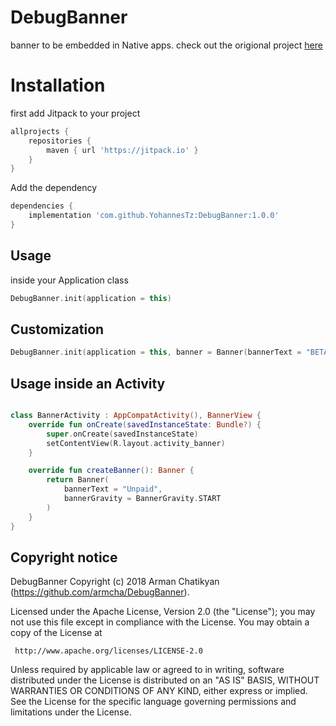 # DebugBanner
banner to be embedded in Native apps. check out the origional project [here](https://github.com/armcha/DebugBanner?utm_source=android-arsenal.com&utm_medium=referral&utm_campaign=7090)

# Installation
first add Jitpack to your project
```groovy
allprojects {
    repositories {
        maven { url 'https://jitpack.io' }
    }
}
```

Add the dependency

```groovy
dependencies {
    implementation 'com.github.YohannesTz:DebugBanner:1.0.0'
}
```

## Usage
inside your Application class

```kotlin
DebugBanner.init(application = this)
```

## Customization

```kotlin
DebugBanner.init(application = this, banner = Banner(bannerText = "BETA"))
```

## Usage inside an Activity

```kotlin

class BannerActivity : AppCompatActivity(), BannerView {
    override fun onCreate(savedInstanceState: Bundle?) {
        super.onCreate(savedInstanceState)
        setContentView(R.layout.activity_banner)
    }

    override fun createBanner(): Banner {
        return Banner(
            bannerText = "Unpaid",
            bannerGravity = BannerGravity.START
        )
    }
}
```

## Copyright notice
DebugBanner
Copyright (c) 2018 Arman Chatikyan (https://github.com/armcha/DebugBanner).

Licensed under the Apache License, Version 2.0 (the "License");
you may not use this file except in compliance with the License.
You may obtain a copy of the License at

     http://www.apache.org/licenses/LICENSE-2.0

Unless required by applicable law or agreed to in writing, software
distributed under the License is distributed on an "AS IS" BASIS,
WITHOUT WARRANTIES OR CONDITIONS OF ANY KIND, either express or implied.
See the License for the specific language governing permissions and
limitations under the License.